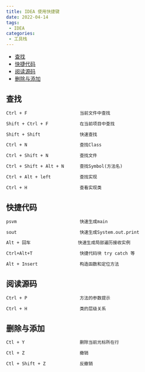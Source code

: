 ```yaml
---
title: IDEA 使用快捷键
date: 2022-04-14
tags:
 - IDEA
categories:
 - 工具栈
---
```


<!-- TOC -->

- [查找](#%E6%9F%A5%E6%89%BE)
- [快捷代码](#%E5%BF%AB%E6%8D%B7%E4%BB%A3%E7%A0%81)
- [阅读源码](#%E9%98%85%E8%AF%BB%E6%BA%90%E7%A0%81)
- [删除与添加](#%E5%88%A0%E9%99%A4%E4%B8%8E%E6%B7%BB%E5%8A%A0)

<!-- /TOC -->

## 查找

```xml
Ctrl + F	                当前文件中查找

Shift + Ctrl + F	        在当前项目中查找

Shift + Shift	            快速查找

Ctrl + N	                查找Class

Ctrl + Shift + N	        查找文件

Ctrl + Shift + Alt + N	    查找Symbol(方法名)

Ctrl + Alt + left           查找实现

Ctrl + H                    查看实现类
```

## 快捷代码

```xml
psvm                        快速生成main

sout                        快速生成System.out.print

Alt + 回车                  快速生成局部遍历接收实例

Ctrl+Alt+T              	快捷代码块 try catch 等

Alt + Insert                构造函数和定位方法
```


## 阅读源码

```xml
Ctrl + P	                方法的参数提示

Ctrl + H	                类的层级关系
```

## 删除与添加

```xml
Ctl + Y                     删除当前光标所在行

Ctl + Z                     撤销

Ctl + Shift + Z             反撤销
```